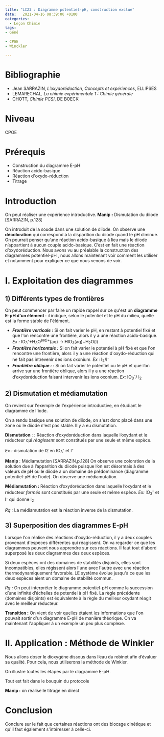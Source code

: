 ```yaml
---
title: "LC23 : Diagramme potentiel-pH, construction exclue"
date:   2021-04-16 08:39:00 +0100
categories:
  - Leçon Chimie
tags:
- Géné
 
- CPGE
- Winckler

---
```

# Bibliographie
* Jean SARRAZIN, *L’oxydoréduction, Concepts et expériences*, ELLIPSES
* LEMARECHAL, *La chimie expérimentale 1 : Chimie générale*
* CHOTT, *Chimie PCSI*, DE BOECK

# Niveau
CPGE

# Prérequis
* Construction du diagramme E-pH
* Réaction acido-basique
* Réaction d'oxydo-réduction
* Titrage
# Introduction
On peut réaliser une expérience introductive.
**Manip :** Dismutation du diiode [SARRAZIN, p.128]

On introduit de la soude dans une solution de diiode. On observe une **décoloration** qui correspond à la disparition du diiode quand le pH diminue. On pourrait penser qu’une réaction acido-basique à lieu mais le diiode n’appartient à aucun couple acido-basique. C’est en fait une réaction d’oxydoréduction. Nous avons vu au préalable la construction des diagrammes potentiel-pH , nous allons maintenant voir comment les utiliser et notamment pour expliquer ce que nous venons de voir.

# I. Exploitation des diagrammes
## 1) Différents types de frontières

On peut commencer par faire un rapide rappel sur ce qu'est un **diagramme E-pH d'un élément** : il indique, selon le potentiel et le pH du milieu, quelle est la forme stable de l'élément.

* **_Frontière verticale :_** Si on fait varier le pH, en restant à potentiel fixé et que l'on rencontre une frontière, alors il y a une réaction acido-basique. 
*Ex :* IO<sub>3</sub><sup>-</sup>+H<sub>3</sub>O<sup>(aq)+</sup>(aq) -> HIO<sub>3</sub>(aq)+H<sub>2</sub>O(l)
* **_Frontière horizontale :_** Si on fait varier le potentiel à pH fixé et que l'on rencontre une frontière, alors il y  a une réaction d'oxydo-réduction qui ne fait pas intrevenir des ions oxonium.
*Ex :* I<sub>2</sub>/I<sup>-</sup>
* **_Frontiètre oblique :_** : Si on fait varier le potentiel ou le pH et que l’on arrive sur une frontière oblique, alors il y a une réaction d’oxydoréduction faisant intervenir les ions oxonium.
*Ex:* IO<sub>3</sub><sup>-</sup>/ I<sub>2</sub>

## 2) Dismutation et médiamutation
On revient sur l'exemple de l'expérience introductive, en étudiant le diagramme de l'iode.

On a rendu basique une solution de diiode, on s'est donc placé dans une zone où le diiode n'est pas stable. Il y a eu dismutation.

**Dismutation :** : Réaction d’oxydoréduction dans laquelle l’oxydant et le réducteur qui *réagissent* sont constitués par une seule et même espèce.

*Ex :* dismutation de I2 en IO<sub>3</sub><sup>-</sup> et I<sup>-</sup>

**Manip :** Médiamutation [SARRAZIN,p.128]
 On observe une coloration de la solution due à l’apparition du diiode puisque l’on est désormais à des valeurs de pH où le diiode a un domaine de prédominance (diagramme potentiel-pH de l’iode). On observe une médiamutation.
 
 **Médiamutation :** Réaction d’oxydoréduction dans laquelle l’oxydant et le réducteur *formés* sont constitués par une seule et même espèce.
 *Ex:* IO<sub>3</sub><sup>-</sup> et I<sup>-</sup> qui donne I<sub>2</sub>
 
 *Rq :* La médiamutation est la réaction inverse de la dismutation.
 ## 3) Superposition des diagrammes E-pH
 Lorsque l'on réalise des réactions d'oxydo-réduction, il y a deux couples provenant d'espèces différentes qui réagissent.
 On va regarder ce que les diagrammes peuvent nous apprendre sur ces réactions. Il faut tout d'abord superposé les deux diagrammes des deux espèces.
 
 Si deux espèces ont des domaines de stabilités disjoints, elles sont incompatibles, elles régissent alors l'une avec l'autre avec une réaction thermodynamiquement favorable. LE système évolue jusqu'à ce que les deux espèces aient un domaine de stabilité commun.
 
 *Rq :* On peut interpréter le diagramme potentiel-pH comme la succession d’une infinité d’échelles
de potentiel à pH fixé. La règle précédente (domaines disjoints) est équivalente à la règle du meilleur oxydant réagit avec le
meilleur réducteur.

**Transition :** On vient de voir quelles étaient les informations que l'on pouvait sortir d'un diagramme E-pH de manière théorique. On va maintenant l'appliquer à un exemple un peu plus complexe.

 # II. Application : Méthode de Winkler
 Nous allons doser le dioxygène dissous dans l’eau du robinet afin d’évaluer sa qualité. Pour cela, nous utiliserons la méthode de Winkler.

On illustre toutes les étapes par le diagramme E-pH.

Tout est fait dans le bouquin du protocole

**Manip :** on réalise le titrage en direct
# Conclusion
Conclure sur le fait que certaines réactions ont des blocage cinétique et qu'il faut également s'intéresser à celle-ci.
